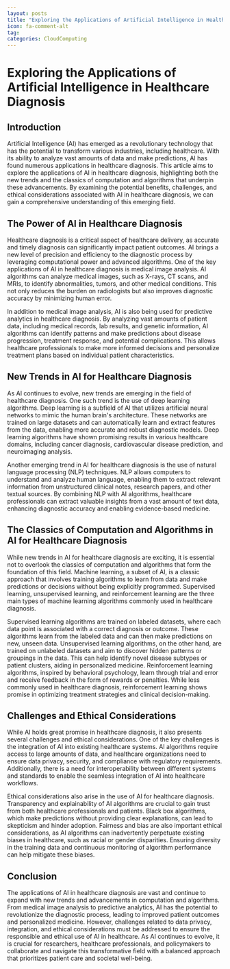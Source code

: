 ```yaml
---
layout: posts
title: "Exploring the Applications of Artificial Intelligence in Healthcare Diagnosis"
icon: fa-comment-alt
tag:      
categories: CloudComputing
---
```



# Exploring the Applications of Artificial Intelligence in Healthcare Diagnosis

## Introduction

Artificial Intelligence (AI) has emerged as a revolutionary technology that has the potential to transform various industries, including healthcare. With its ability to analyze vast amounts of data and make predictions, AI has found numerous applications in healthcare diagnosis. This article aims to explore the applications of AI in healthcare diagnosis, highlighting both the new trends and the classics of computation and algorithms that underpin these advancements. By examining the potential benefits, challenges, and ethical considerations associated with AI in healthcare diagnosis, we can gain a comprehensive understanding of this emerging field.

## The Power of AI in Healthcare Diagnosis

Healthcare diagnosis is a critical aspect of healthcare delivery, as accurate and timely diagnosis can significantly impact patient outcomes. AI brings a new level of precision and efficiency to the diagnostic process by leveraging computational power and advanced algorithms. One of the key applications of AI in healthcare diagnosis is medical image analysis. AI algorithms can analyze medical images, such as X-rays, CT scans, and MRIs, to identify abnormalities, tumors, and other medical conditions. This not only reduces the burden on radiologists but also improves diagnostic accuracy by minimizing human error.

In addition to medical image analysis, AI is also being used for predictive analytics in healthcare diagnosis. By analyzing vast amounts of patient data, including medical records, lab results, and genetic information, AI algorithms can identify patterns and make predictions about disease progression, treatment response, and potential complications. This allows healthcare professionals to make more informed decisions and personalize treatment plans based on individual patient characteristics.

## New Trends in AI for Healthcare Diagnosis

As AI continues to evolve, new trends are emerging in the field of healthcare diagnosis. One such trend is the use of deep learning algorithms. Deep learning is a subfield of AI that utilizes artificial neural networks to mimic the human brain's architecture. These networks are trained on large datasets and can automatically learn and extract features from the data, enabling more accurate and robust diagnostic models. Deep learning algorithms have shown promising results in various healthcare domains, including cancer diagnosis, cardiovascular disease prediction, and neuroimaging analysis.

Another emerging trend in AI for healthcare diagnosis is the use of natural language processing (NLP) techniques. NLP allows computers to understand and analyze human language, enabling them to extract relevant information from unstructured clinical notes, research papers, and other textual sources. By combining NLP with AI algorithms, healthcare professionals can extract valuable insights from a vast amount of text data, enhancing diagnostic accuracy and enabling evidence-based medicine.

## The Classics of Computation and Algorithms in AI for Healthcare Diagnosis

While new trends in AI for healthcare diagnosis are exciting, it is essential not to overlook the classics of computation and algorithms that form the foundation of this field. Machine learning, a subset of AI, is a classic approach that involves training algorithms to learn from data and make predictions or decisions without being explicitly programmed. Supervised learning, unsupervised learning, and reinforcement learning are the three main types of machine learning algorithms commonly used in healthcare diagnosis.

Supervised learning algorithms are trained on labeled datasets, where each data point is associated with a correct diagnosis or outcome. These algorithms learn from the labeled data and can then make predictions on new, unseen data. Unsupervised learning algorithms, on the other hand, are trained on unlabeled datasets and aim to discover hidden patterns or groupings in the data. This can help identify novel disease subtypes or patient clusters, aiding in personalized medicine. Reinforcement learning algorithms, inspired by behavioral psychology, learn through trial and error and receive feedback in the form of rewards or penalties. While less commonly used in healthcare diagnosis, reinforcement learning shows promise in optimizing treatment strategies and clinical decision-making.

## Challenges and Ethical Considerations

While AI holds great promise in healthcare diagnosis, it also presents several challenges and ethical considerations. One of the key challenges is the integration of AI into existing healthcare systems. AI algorithms require access to large amounts of data, and healthcare organizations need to ensure data privacy, security, and compliance with regulatory requirements. Additionally, there is a need for interoperability between different systems and standards to enable the seamless integration of AI into healthcare workflows.

Ethical considerations also arise in the use of AI for healthcare diagnosis. Transparency and explainability of AI algorithms are crucial to gain trust from both healthcare professionals and patients. Black box algorithms, which make predictions without providing clear explanations, can lead to skepticism and hinder adoption. Fairness and bias are also important ethical considerations, as AI algorithms can inadvertently perpetuate existing biases in healthcare, such as racial or gender disparities. Ensuring diversity in the training data and continuous monitoring of algorithm performance can help mitigate these biases.

## Conclusion

The applications of AI in healthcare diagnosis are vast and continue to expand with new trends and advancements in computation and algorithms. From medical image analysis to predictive analytics, AI has the potential to revolutionize the diagnostic process, leading to improved patient outcomes and personalized medicine. However, challenges related to data privacy, integration, and ethical considerations must be addressed to ensure the responsible and ethical use of AI in healthcare. As AI continues to evolve, it is crucial for researchers, healthcare professionals, and policymakers to collaborate and navigate this transformative field with a balanced approach that prioritizes patient care and societal well-being.